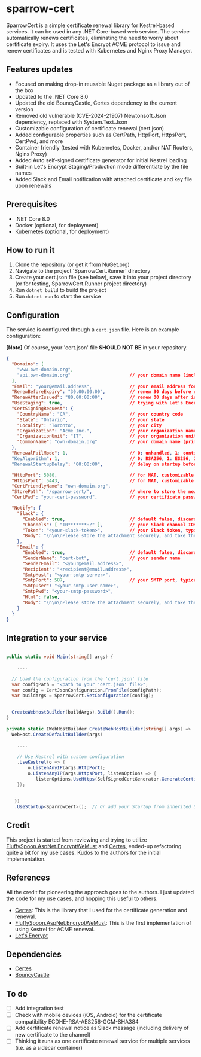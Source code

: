 # sparrow-cert

SparrowCert is a simple certificate renewal library for Kestrel-based services. It can be used in any .NET Core-based web service. The service automatically renews certificates, eliminating the need to worry about certificate expiry. It uses the Let's Encrypt ACME protocol to issue and renew certificates and is tested with Kubernetes and Nginx Proxy Manager.

## Features updates

- Focused on making drop-in reusable Nuget package as a library out of the box
- Updated to the .NET Core 8.0
- Updated the old BouncyCastle, Certes dependency to the current version
- Removed old vulnerable (CVE-2024-21907) Newtonsoft.Json dependency, replaced with System.Text.Json
- Customizable configuration of certificate renewal (cert.json)
- Added configurable properties such as CertPath, HttpPort, HttpsPort, CertPwd, and more
- Container friendly (tested with Kubernetes, Docker, and/or NAT Routers, Nginx Proxy)
- Added Auto self-signed certificate generator for initial Kestrel loading
- Built-in Let's Encrypt Staging/Production mode differentiate by the file names
- Added Slack and Email notification with attached certificate and key file upon renewals

## Prerequisites

- .NET Core 8.0
- Docker (optional, for deployment)
- Kubernetes (optional, for deployment)

## How to run it

1. Clone the repository (or get it from NuGet.org)
2. Navigate to the project 'SparrowCert.Runner' directory
3. Create your cert.json file (see below), save it into your project directory (or for testing, SparrowCert.Runner project directory)
4. Run `dotnet build` to build the project
5. Run `dotnet run` to start the service

## Configuration

The service is configured through a `cert.json` file. Here is an example configuration:

**[Note]** Of course, your 'cert.json' file **SHOULD NOT BE** in your repository.

```json
{
  "Domains": [
    "www.own-domain.org",
    "api.own-domain.org"                      // your domain name (include sub-domains, if you have)
  ],
  "Email": "your@email.address",              // your email address for Let's Encrypt account
  "RenewBeforeExpiry": "30.00:00:00",         // renew 30 days before expiry (default 30 days)
  "RenewAfterIssued": "80.00:00:00",          // renew 80 days after issued (default null, which means do nothing)
  "UseStaging": true,                         // trying with Let's Encrypt Staging first
  "CertSigningRequest": {
    "CountryName": "CA",                      // your country code
    "State": "Ontario",                       // your state
    "Locality": "Toronto",                    // your city
    "Organization": "Acme Inc.",              // your organization name
    "OrganizationUnit": "IT",                 // your organization unit (department)
    "CommonName": "own-domain.org"            // your domain name (primary domain)
  },
  "RenewalFailMode": 1,                       // 0: unhandled, 1: continue, 2: retry
  "KeyAlgorithm": 1,                          // 0: RSA256, 1: ES256, 2: ES384, 3: ES512
  "RenewalStartupDelay": "00:00:00",          // delay on startup before renewing

  "HttpPort": 5080,                           // for NAT, customizable HTTP port (80 -> i.e. 5080)
  "HttpsPort": 5443,                          // for NAT, customizable HTTPS port (443 -> i.e. 5443)
  "CertFriendlyName": "own-domain.org",
  "StorePath": "/sparrow-cert/",              // where to store the new certificates (typically, with K8s Persistent Volume)
  "CertPwd": "your-cert-password",            // your certificate password when it is issued (or renewed)

  "Notify": {
    "Slack": {
      "Enabled": true,                        // default false, discarded if not enabled
      "Channels": [ "T0*******HZ" ],          // your Slack channel IDs for notification (get it from Slack channel details)
      "Token": "<your-slack-token>",          // your Slack token, typically starts with 'xoxb-'
      "Body": "\n\n\nPlease store the attachment securely, and take the necessary action accordingly.\n\n\n"
    },
    "Email": {
      "Enabled": true,                        // default false, discarded if not enabled
      "SenderName": "cert-bot",               // your sender name
      "SenderEmail": "<your@email.address>",
      "Recipient": "<recipient@email.address>",
      "SmtpHost": "<your-smtp-server>",
      "SmtpPort": 587,                        // your SMTP port, typically 587
      "SmtpUser": "<your-smtp-user-name>",
      "SmtpPwd": "<your-smtp-password>",
      "Html": false,
      "Body": "\n\n\nPlease store the attachment securely, and take the necessary action accordingly.\n\n\n"
    }
  }
}
```


## Integration to your service

```csharp

public static void Main(string[] args) {

    ....
  
  // Load the configuration from the 'cert.json' file      
  var configPath = "<path to your 'cert.json' file>";
  var config = CertJsonConfiguration.FromFile(configPath);
  var buildArgs = SparrowCert.SetConfiguration(config);
   
   
  CreateWebHostBuilder(buildArgs).Build().Run();
}
 
private static IWebHostBuilder CreateWebHostBuilder(string[] args) =>
  WebHost.CreateDefaultBuilder(args)
    
    .... 
    
    // Use Kestrel with custom configuration
    .UseKestrel(o => { 
        o.ListenAnyIP(args.HttpPort);
        o.ListenAnyIP(args.HttpsPort, listenOptions => {
           listenOptions.UseHttps(SelfSignedCertGenerator.GenerateCertificate(args.Domain));
    });
        
        
   })
   .UseStartup<SparrowCert>();  // Or add your Startup from inherited SparrowCert


```

## Credit

This project is started from reviewing and trying to utilize [FluffySpoon.AspNet.EncryptWeMust](https://github.com/ffMathy/FluffySpoon.AspNet.EncryptWeMust) and [Certes](https://github.com/fszlin/certes), ended-up refactoring quite a bit for my use cases. Kudos to the authors for the initial implementation.


## References

All the credit for pioneering the approach goes to the authors. I just updated the code for my use cases, and hopping this useful to others.

* [Certes](https://github.com/fszlin/certes): This is the library that I used for the certificate generation and renewal.
* [FluffySpoon.AspNet.EncryptWeMust](https://github.com/ffMathy/FluffySpoon.AspNet.EncryptWeMust): This is the first implementation of using Kestrel for ACME renewal.
* [Let's Encrypt](https://letsencrypt.org/)

## Dependencies

* [Certes](https://github.com/fszlin/certes)
* [BouncyCastle](https://www.bouncycastle.org/) 


## To do

* [ ] Add integration test
* [ ] Check with mobile devices (iOS, Android) for the certificate compatibility ECDHE-RSA-AES256-GCM-SHA384
* [ ] Add certificate renewal notice as Slack message (including delivery of new certificate to the channel)
* [ ] Thinking it runs as one certificate renewal service for multiple services (i.e. as a sidecar container)
